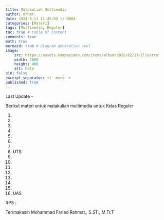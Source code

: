 ```yaml
---
title: Matakuliah Multimedia
author: mrhmt
date: 2024-5-11 11:45:00 +/-0084
categories: [Materi]
tags: [Multimedia, Reguler]
toc: true # table of content
comments: true 
math: true
mermaid: true # diagram generation tool
image:
    src: https://assets.kompasiana.com/items/album/2020/02/11/illustration-technology-vector-53876-5319-5e422683097f36022e3b76d2.jpg
    width: 1000 
    height: 400
    alt: halo
pin: false
excerpt_separator: <!--more-->
published: true
---
```


Last Update -

Berikut materi untuk matakuliah multimedia untuk Kelas Reguler

1.
2.
3.
4.
5.
6.
7.
8. UTS
9.
10.
11.
12.
13.
14.
15.
16. UAS

RPS : 

Terimakasih
Mohammad Faried Rahmat., S.ST., M.Tr.T